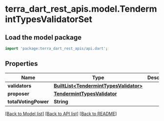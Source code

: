 # terra_dart_rest_apis.model.TendermintTypesValidatorSet

## Load the model package
```dart
import 'package:terra_dart_rest_apis/api.dart';
```

## Properties
Name | Type | Description | Notes
------------ | ------------- | ------------- | -------------
**validators** | [**BuiltList&lt;TendermintTypesValidator&gt;**](TendermintTypesValidator.md) |  | [optional] 
**proposer** | [**TendermintTypesValidator**](TendermintTypesValidator.md) |  | [optional] 
**totalVotingPower** | **String** |  | [optional] 

[[Back to Model list]](../README.md#documentation-for-models) [[Back to API list]](../README.md#documentation-for-api-endpoints) [[Back to README]](../README.md)


